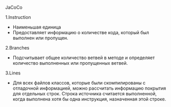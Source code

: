JaCoCo

1.Instruction

* Наименьшая единица
* Предоставляет информацию о количестве кода, который был выполнен или пропущен.

2.Branches

* Подсчитывает общее количество ветвей в методе и определяет количество выполненных или пропущенных ветвей.

3.Lines
* Для всех файлов классов, которые были скомпилированы с отладочной информацией, можно рассчитать информацию покрытия для отдельных строк. Строка источника считается выполненной, когда выполнена хотя бы одна инструкция, назначенная этой строке.